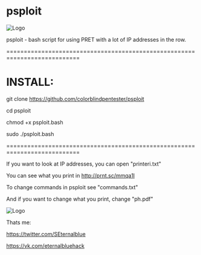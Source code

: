 # psploit

![Logo](https://pp.userapi.com/c631628/v631628342/2758/3s9iiHUgegs.jpg)


psploit - bash script for using PRET with a lot of IP addresses in the row.

===========================================================================

# INSTALL:

git clone https://github.com/colorblindpentester/psploit

cd psploit

chmod +x psploit.bash


sudo ./psploit.bash

===========================================================================

If you want to look at IP addresses, you can open "printeri.txt"

You can see what you print in http://prnt.sc/mmqa1l

To change commands in psploit see "commands.txt"

And if you want to change what you print, change "ph.pdf"


![Logo](https://avatanplus.com/files/resources/mid/59ce584cc0eb615ece08ebf6.png)

Thats me:

https://twitter.com/SEternalblue

https://vk.com/eternalbluehack
